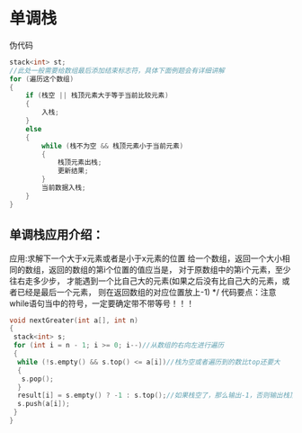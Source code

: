 # 单调栈
伪代码
```cpp
stack<int> st;
//此处一般需要给数组最后添加结束标志符，具体下面例题会有详细讲解
for (遍历这个数组)
{
	if (栈空 || 栈顶元素大于等于当前比较元素)
	{
		入栈;
	}
	else
	{
		while (栈不为空 && 栈顶元素小于当前元素)
		{
			栈顶元素出栈;
			更新结果;
		}
		当前数据入栈;
	}
}
```
## 单调栈应用介绍：
应用:求解下一个大于x元素或者是小于x元素的位置
给一个数组，返回一个大小相同的数组，返回的数组的第i个位置的值应当是，
对于原数组中的第i个元素，至少往右走多少步，
才能遇到一个比自己大的元素(如果之后没有比自己大的元素，或者已经是最后一个元素，
则在返回数组的对应位置放上-1)
*/
代码要点：注意while语句当中的符号，一定要确定带不带等号！！！
```cpp
void nextGreater(int a[], int n)
{
 stack<int> s;
 for (int i = n - 1; i >= 0; i--)//从数组的右向左进行遍历
 {
  while (!s.empty() && s.top() <= a[i])//栈为空或者遍历到的数比top还要大
  {
   s.pop();
  }
  result[i] = s.empty() ? -1 : s.top();//如果栈空了，那么输出-1，否则输出栈顶元素
  s.push(a[i]);
 }
}

```